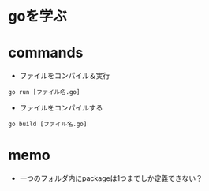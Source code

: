 # goを学ぶ

# commands
- ファイルをコンパイル＆実行
```
go run [ファイル名.go]
```

- ファイルをコンパイルする
```
go build [ファイル名.go]
```

# memo
- 一つのフォルダ内にpackageは1つまでしか定義できない？